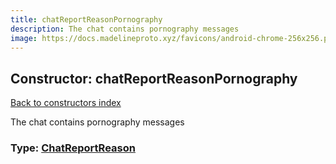 ```yaml
---
title: chatReportReasonPornography
description: The chat contains pornography messages
image: https://docs.madelineproto.xyz/favicons/android-chrome-256x256.png
---
```

## Constructor: chatReportReasonPornography  
[Back to constructors index](index.md)



The chat contains pornography messages




### Type: [ChatReportReason](../types/ChatReportReason.md)


